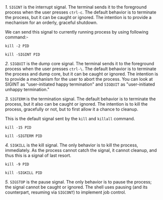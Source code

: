 *1.* `SIGINT` is the interrupt signal. The terminal sends it to the foreground process when the user presses `ctrl-c`. The default behavior is to terminate the process, but it can be caught or ignored. The intention is to provide a mechanism for an orderly, graceful shutdown.

We can send this signal to currently running process by using following command:-
```
kill -2 PID 

kill -SIGINT PID
```

*2.* `SIGQUIT` is the dump core signal. The terminal sends it to the foreground process when the user presses `ctrl-\`. The default behavior is to terminate the process and dump core, but it can be caught or ignored. The intention is to provide a mechanism for the user to abort the process. You can look at SIGINT as "user-initiated happy termination" and `SIGQUIT` as "user-initiated unhappy termination."

*3.* `SIGTERM` is the termination signal. The default behavior is to terminate the process, but it also can be caught or ignored. The intention is to kill the process, gracefully or not, but to first allow it a chance to cleanup.

This is the default signal sent by the `kill` and `killall` command.
```
kill -15 PID 

kill -SIGTERM PID 
```
*4.* `SIGKILL` is the kill signal. The only behavior is to kill the process, immediately. As the process cannot catch the signal, it cannot cleanup, and thus this is a signal of last resort.

```
kill -9 PID 

kill -SIGKILL PID 
```

*5.* `SIGSTOP` is the pause signal. The only behavior is to pause the process; the signal cannot be caught or ignored. The shell uses pausing (and its counterpart, resuming via `SIGCONT`) to implement job control.

